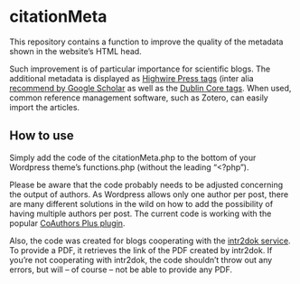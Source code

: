 # citationMeta
This repository contains a function to improve the quality of the metadata shown in the website’s HTML head.

Such improvement is of particular importance for scientific blogs. The additional metadata is displayed as [Highwire Press tags](https://www.zotero.org/support/dev/exposing_metadata#using_an_open_standard_for_exposing_metadata) (inter alia [recommend by Google Scholar](https://scholar.google.com/intl/en/scholar/inclusion.html#indexing) as well as the [Dublin Core tags](https://www.dublincore.org/specifications/dublin-core/dcmi-terms/). When used, common reference management software, such as Zotero, can easily import the articles.

## How to use

Simply add the code of the citationMeta.php to the bottom of your Wordpress theme’s functions.php (without the leading “<?php”).

Please be aware that the code probably needs to be adjusted concerning the output of authors. As Wordpress allows only one author per post, there are many different solutions in the wild on how to add the possibility of having multiple authors per post. The current code is working with the popular [CoAuthors Plus plugin](https://wordpress.org/plugins/co-authors-plus/).

Also, the code was created for blogs cooperating with the [intr2dok service](https://intr2dok.vifa-recht.de). To provide a PDF, it retrieves the link of the PDF created by intr2dok. If you’re not cooperating with intr2dok, the code shouldn’t throw out any errors, but will – of course – not be able to provide any PDF.
